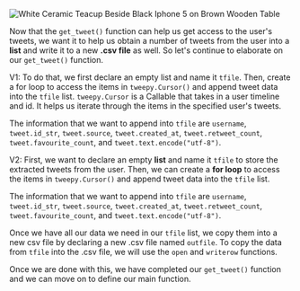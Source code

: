 <!--title={Extracting Tweets Into .csv File}-->


![White Ceramic Teacup Beside Black Iphone 5 on Brown Wooden Table](https://images.pexels.com/photos/58639/pexels-photo-58639.jpeg?auto=compress&cs=tinysrgb&h=750&w=1260)


Now that the `get_tweet()` function can help us get access to the user's tweets, we want it to help us obtain a number of tweets from the user into a **list** and write it to a new **.csv file** as well. So let's continue to elaborate on our `get_tweet()` function.



V1: To do that, we first declare an empty list and name it `tfile`. Then, create a for loop to access the items in `tweepy.Cursor()` and append tweet data into the `tfile` list. `tweepy.Cursor` is a Callable that takes in a user timeline and id. It helps us iterate through the items in the specified user's tweets.

The information that we want to append into `tfile` are `username`, `tweet.id_str`, `tweet.source`, `tweet.created_at`, `tweet.retweet_count`, `tweet.favourite_count`, and `tweet.text.encode("utf-8")`.


V2: First, we want to declare an empty **list** and name it `tfile` to store the extracted tweets from the user. Then, we can create a **for loop** to access the items in `tweepy.Cursor()` and append tweet data into the `tfile` list. 

The information that we want to append into `tfile` are `username`, `tweet.id_str`, `tweet.source`, `tweet.created_at`, `tweet.retweet_count`, `tweet.favourite_count`, and `tweet.text.encode("utf-8")`.

Once we have all our data we need in our `tfile` list, we copy them into a new csv file by declaring a new .csv file named `outfile`. To copy the data from `tfile` into the .csv file, we will use the `open` and `writerow` functions.

Once we are done with this, we have completed our `get_tweet()` function and we can move on to define our main function.